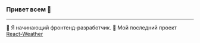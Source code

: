 ### Привет всем 👋
---
👶 Я начинающий фронтенд-разработчик.
🚀 Мой последний проект [React-Weather](https://stalise.github.io/react-weather/)
